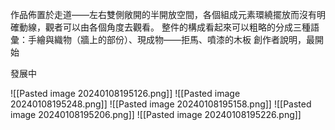 
作品佈置於走道——左右雙側敞開的半開放空間，各個組成元素環繞擺放而沒有明確動線，觀者可以由各個角度去觀看。
整件的構成看起來可以粗略的分成三種語彙：手繪與織物（牆上的部份）、現成物——拒馬、噴漆的木板
創作者說明，最開始

發展中

![[Pasted image 20240108195126.png]]
![[Pasted image 20240108195248.png]]
![[Pasted image 20240108195158.png]]
![[Pasted image 20240108195206.png]]
![[Pasted image 20240108195226.png]]
